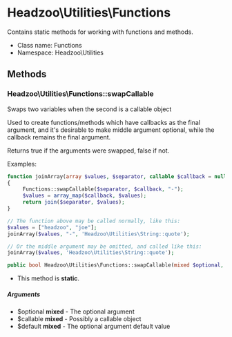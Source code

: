 Headzoo\Utilities\Functions
===============

Contains static methods for working with functions and methods.




* Class name: Functions
* Namespace: Headzoo\Utilities







Methods
-------


### Headzoo\Utilities\Functions::swapCallable
Swaps two variables when the second is a callable object

Used to create functions/methods which have callbacks as the final argument, and
it's desirable to make middle argument optional, while the callback remains the
final argument.

Returns true if the arguments were swapped, false if not.

Examples:
```php
function joinArray(array $values, $separator, callable $callback = null)
{
     Functions::swapCallable($separator, $callback, "-");
     $values = array_map($callback, $values);
     return join($separator, $values);
}

// The function above may be called normally, like this:
$values = ["headzoo", "joe"];
joinArray($values, "-", 'Headzoo\Utilities\String::quote');

// Or the middle argument may be omitted, and called like this:
joinArray($values, 'Headzoo\Utilities\String::quote');
```
```php
public bool Headzoo\Utilities\Functions::swapCallable(mixed $optional, mixed $callable, mixed $default)
```

* This method is **static**.

##### Arguments

* $optional **mixed** - The optional argument
* $callable **mixed** - Possibly a callable object
* $default **mixed** - The optional argument default value


